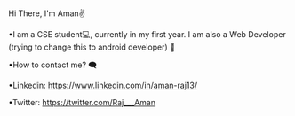 Hi There, I'm Aman✌ 

•I am a CSE student💻, currently in my first year. I am also a Web Developer (trying to change this to android developer) 🔳  

•How to contact me? 🗨️

•Linkedin: https://www.linkedin.com/in/aman-raj13/ 

•Twitter: https://twitter.com/Raj___Aman

 

 

